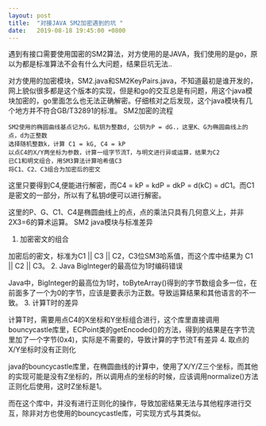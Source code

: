 ```yaml
---
layout: post
title:  "对接JAVA SM2加密遇到的坑 "
date:   2019-08-18 19:45:00 +0800
---
```


遇到有接口需要使用国密的SM2算法，对方使用的是JAVA，我们使用的是go，原以为都是标准算法不会有什么大问题，结果巨坑无法..

对方使用的加密模块，SM2.java和SM2KeyPairs.java，不知道最初是谁开发的，网上貌似很多都是这个版本的实现，但是和go的交互总是有问题，用这个java模块加密的，go里面怎么也无法正确解密。仔细核对之后发现，这个java模块有几个地方并不符合GB/T32891的标准。
SM2加密的流程

    SM2使用的椭圆曲线基点记为G，私钥为整数d, 公钥为P = dG.，这里K、G为椭圆曲线上的点，d为正整数
    选择随机整数k，计算 C1 = kG, C4 = kP
    以点C4的X/Y两坐标为参数，计算一组字节流T，与明文进行异或运算，结果为C2
    已C1和明文组合，用SM3算法计算哈希值C3
    将C1、C2、C3组合为加密后的密文

这里只要得到C4,便能进行解密，而C4 = kP = kdP = dkP = d(kC) = dC1。而C1是密文的一部分，所以有了私钥d便可以进行解密。

这里的P、G、C1、C4是椭圆曲线上的点，点的乘法只具有几何意义上，并非2X3=6的算术运算。
SM2 java模块与标准差异
1. 加密密文的组合

加密后的密文，标准为C1 || C3 || C2，C3位SM3哈系值，而这个库中结果为 C1 || C2 || C3。
2. Java BigInteger的最高位为1时编码错误

Java中，BigInteger的最高位为1时，toByteArray()得到的字节数组会多一位，在前面多了一个为0的字节，应该是要表示为正数。导致运算结果和其他语言的不一致。
3. 计算T时的差异

计算T时，需要用点C4的X坐标和Y坐标组合进行，这个库里直接调用bouncycastle库里，ECPoint类的getEncoded()的方法，得到的结果是在字节流里加了一个字节(0x4)，实际是不需要的，导致计算的字节流T有差异
4. 取点的X/Y坐标时没有正则化

java的bouncycastle库里，在椭圆曲线的计算中，使用了X/Y/Z三个坐标，而其他的实现可能是没有Z坐标的，所以调用点的坐标的时候，应该调用normalize()方法正则化后使用，这时Z坐标是1。

而在这个库中，并没有进行正则化的操作，导致加密结果无法与其他程序进行交互，除非对方也使用的bouncycastle库，可实现方式与其类似。